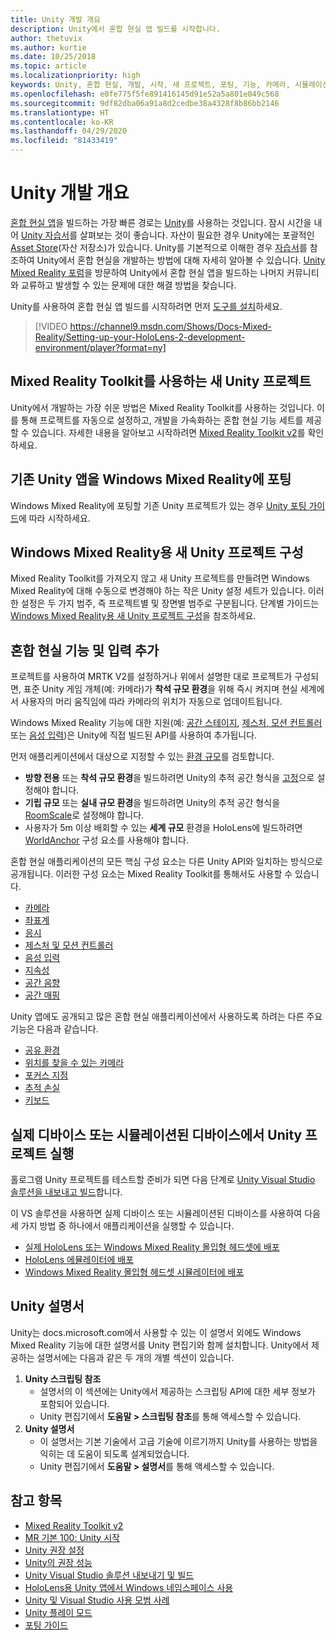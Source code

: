 ```yaml
---
title: Unity 개발 개요
description: Unity에서 혼합 현실 앱 빌드를 시작합니다.
author: thetuvix
ms.author: kurtie
ms.date: 10/25/2018
ms.topic: article
ms.localizationpriority: high
keywords: Unity, 혼합 현실, 개발, 시작, 새 프로젝트, 포팅, 기능, 카메라, 시뮬레이션, 에뮬레이션, 설명서
ms.openlocfilehash: e0fe775f5fe891416145d91e52a5a801e049c568
ms.sourcegitcommit: 9df82dba06a91a8d2cedbe38a4328f8b86bb2146
ms.translationtype: HT
ms.contentlocale: ko-KR
ms.lasthandoff: 04/29/2020
ms.locfileid: "81433419"
---
```

# <a name="unity-development-overview"></a>Unity 개발 개요

[혼합 현실 앱](app-views.md)을 빌드하는 가장 빠른 경로는 [Unity](https://unity.com)를 사용하는 것입니다. 잠시 시간을 내어 [Unity 자습서](https://unity3d.com/learn/tutorials)를 살펴보는 것이 좋습니다. 자산이 필요한 경우 Unity에는 포괄적인 [Asset Store](https://www.assetstore.unity3d.com/)(자산 저장소)가 있습니다. Unity를 기본적으로 이해한 경우 [자습서](tutorials.md)를 참조하여 Unity에서 혼합 현실을 개발하는 방법에 대해 자세히 알아볼 수 있습니다. [Unity Mixed Reality 포럼](https://forum.unity3d.com/forums/hololens.102/)을 방문하여 Unity에서 혼합 현실 앱을 빌드하는 나머지 커뮤니티와 교류하고 발생할 수 있는 문제에 대한 해결 방법을 찾습니다.

Unity를 사용하여 혼합 현실 앱 빌드를 시작하려면 먼저 [도구를 설치](install-the-tools.md)하세요. 

>[!VIDEO https://channel9.msdn.com/Shows/Docs-Mixed-Reality/Setting-up-your-HoloLens-2-development-environment/player?format=ny]

## <a name="new-unity-project-with-mixed-reality-toolkit"></a>Mixed Reality Toolkit를 사용하는 새 Unity 프로젝트 

Unity에서 개발하는 가장 쉬운 방법은 Mixed Reality Toolkit를 사용하는 것입니다. 이를 통해 프로젝트를 자동으로 설정하고, 개발을 가속화하는 혼합 현실 기능 세트를 제공할 수 있습니다. 자세한 내용을 알아보고 시작하려면 [Mixed Reality Toolkit v2](mrtk-getting-started.md)를 확인하세요. 

## <a name="porting-an-existing-unity-app-to-windows-mixed-reality"></a>기존 Unity 앱을 Windows Mixed Reality에 포팅

Windows Mixed Reality에 포팅할 기존 Unity 프로젝트가 있는 경우 [Unity 포팅 가이드](porting-guides.md)에 따라 시작하세요.

## <a name="configuring-new-unity-project-for-windows-mixed-reality"></a>Windows Mixed Reality용 새 Unity 프로젝트 구성

Mixed Reality Toolkit를 가져오지 않고 새 Unity 프로젝트를 만들려면 Windows Mixed Reality에 대해 수동으로 변경해야 하는 작은 Unity 설정 세트가 있습니다. 이러한 설정은 두 가지 범주, 즉 프로젝트별 및 장면별 범주로 구분됩니다. 단계별 가이드는 [Windows Mixed Reality용 새 Unity 프로젝트 구성](Configure-Unity-Project.md)을 참조하세요.

## <a name="adding-mixed-reality-capabilities-and-inputs"></a>혼합 현실 기능 및 입력 추가

프로젝트를 사용하여 MRTK V2를 설정하거나 위에서 설명한 대로 프로젝트가 구성되면, 표준 Unity 게임 개체(예: 카메라)가 **착석 규모 환경**을 위해 즉시 켜지며 현실 세계에서 사용자의 머리 움직임에 따라 카메라의 위치가 자동으로 업데이트됩니다.

Windows Mixed Reality 기능에 대한 지원(예: [공간 스테이지](coordinate-systems.md#spatial-coordinate-systems), [제스처, 모션 컨트롤러](gestures-and-motion-controllers-in-unity.md) 또는 [음성 입력](voice-input-in-unity.md))은 Unity에 직접 빌드된 API를 사용하여 추가됩니다. 

먼저 애플리케이션에서 대상으로 지정할 수 있는 [환경 규모](coordinate-systems.md)를 검토합니다.
* **방향 전용** 또는 **착석 규모 환경**을 빌드하려면 Unity의 추적 공간 형식을 [고정](coordinate-systems-in-unity.md#building-an-orientation-only-or-seated-scale-experience)으로 설정해야 합니다.
* **기립 규모** 또는 **실내 규모 환경**을 빌드하려면 Unity의 추적 공간 형식을 [RoomScale](coordinate-systems-in-unity.md#building-an-orientation-only-or-seated-scale-experience)로 설정해야 합니다.
* 사용자가 5m 이상 배회할 수 있는 **세계 규모** 환경을 HoloLens에 빌드하려면 [WorldAnchor](coordinate-systems-in-unity.md#building-a-world-scale-experience) 구성 요소를 사용해야 합니다.

혼합 현실 애플리케이션의 모든 핵심 구성 요소는 다른 Unity API와 일치하는 방식으로 공개됩니다. 이러한 구성 요소는 Mixed Reality Toolkit를 통해서도 사용할 수 있습니다.
* [카메라](camera-in-unity.md)
* [좌표계](coordinate-systems-in-unity.md)
* [응시](gaze-in-unity.md)
* [제스처 및 모션 컨트롤러](gestures-and-motion-controllers-in-unity.md)
* [음성 입력 ](voice-input-in-unity.md)
* [지속성](persistence-in-unity.md)
* [공간 음향](spatial-sound-in-unity.md)
* [공간 매핑](spatial-mapping-in-unity.md)

Unity 앱에도 공개되고 많은 혼합 현실 애플리케이션에서 사용하도록 하려는 다른 주요 기능은 다음과 같습니다.
* [공유 환경](shared-experiences-in-unity.md)
* [위치를 찾을 수 있는 카메라](locatable-camera-in-unity.md)
* [포커스 지점](focus-point-in-unity.md)
* [추적 손실](tracking-loss-in-unity.md)
* [키보드](keyboard-input-in-unity.md)

## <a name="running-your-unity-project-on-a-real-or-simulated-device"></a>실제 디바이스 또는 시뮬레이션된 디바이스에서 Unity 프로젝트 실행

홀로그램 Unity 프로젝트를 테스트할 준비가 되면 다음 단계로 [Unity Visual Studio 솔루션을 내보내고 빌드](exporting-and-building-a-unity-visual-studio-solution.md)합니다.

이 VS 솔루션을 사용하면 실제 디바이스 또는 시뮬레이션된 디바이스를 사용하여 다음 세 가지 방법 중 하나에서 애플리케이션을 실행할 수 있습니다.
* [실제 HoloLens 또는 Windows Mixed Reality 몰입형 헤드셋에 배포](using-visual-studio.md)
* [HoloLens 에뮬레이터에 배포](using-the-hololens-emulator.md)
* [Windows Mixed Reality 몰입형 헤드셋 시뮬레이터에 배포](using-the-windows-mixed-reality-simulator.md)

## <a name="unity-documentation"></a>Unity 설명서

Unity는 docs.microsoft.com에서 사용할 수 있는 이 설명서 외에도 Windows Mixed Reality 기능에 대한 설명서를 Unity 편집기와 함께 설치합니다. Unity에서 제공하는 설명서에는 다음과 같은 두 개의 개별 섹션이 있습니다.
1. **Unity 스크립팅 참조**
    * 설명서의 이 섹션에는 Unity에서 제공하는 스크립팅 API에 대한 세부 정보가 포함되어 있습니다.
    * Unity 편집기에서 **도움말 > 스크립팅 참조**를 통해 액세스할 수 있습니다.
2. **Unity 설명서**
    * 이 설명서는 기본 기술에서 고급 기술에 이르기까지 Unity를 사용하는 방법을 익히는 데 도움이 되도록 설계되었습니다.
    * Unity 편집기에서 **도움말 > 설명서**를 통해 액세스할 수 있습니다.

## <a name="see-also"></a>참고 항목
* [Mixed Reality Toolkit v2](mrtk-getting-started.md)
* [MR 기본 100: Unity 시작](holograms-100.md)
* [Unity 권장 설정](recommended-settings-for-unity.md)
* [Unity의 권장 성능](performance-recommendations-for-unity.md)
* [Unity Visual Studio 솔루션 내보내기 및 빌드](exporting-and-building-a-unity-visual-studio-solution.md)
* [HoloLens용 Unity 앱에서 Windows 네임스페이스 사용](using-the-windows-namespace-with-unity-apps-for-hololens.md)
* [Unity 및 Visual Studio 사용 모범 사례](best-practices-for-working-with-unity-and-visual-studio.md)
* [Unity 플레이 모드](unity-play-mode.md)
* [포팅 가이드](porting-guides.md)
